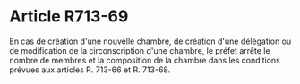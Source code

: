 # Article R713-69

En cas de création d'une nouvelle chambre, de création d'une délégation ou de modification de la circonscription d'une chambre, le préfet arrête le nombre de membres et la composition de la chambre dans les conditions prévues aux articles R. 713-66 et R. 713-68.
